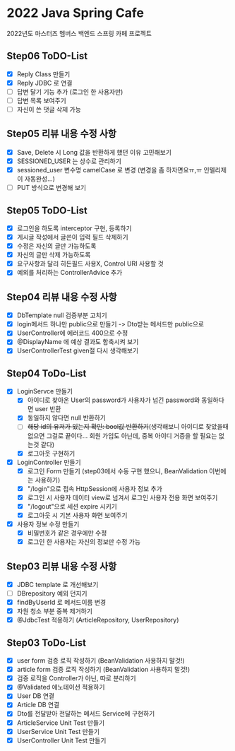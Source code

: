# 2022 Java Spring Cafe

2022년도 마스터즈 멤버스 백엔드 스프링 카페 프로젝트

## Step06 ToDO-List

- [x] Reply Class 만들기
- [x] Reply JDBC 로 연결
- [ ] 답변 달기 기능 추가 (로그인 한 사용자만)
- [ ] 답변 목록 보여주기
- [ ] 자신이 쓴 댓글 삭제 가능

## Step05 리뷰 내용 수정 사항

- [x] Save, Delete 시 Long 값을 반환하게 했던 이유 고민해보기
- [x] SESSIONED_USER 는 상수로 관리하기
- [x] sessioned_user 변수명 camelCase 로 변경 (변경을 좀 하자면요ㅠ,ㅠ 인텔리제이 자동완성...)
- [ ] PUT 방식으로 변경해 보기

## Step05 ToDO-List

- [x] 로그인을 하도록 interceptor 구현, 등록하기
- [x] 게시글 작성에서 글쓴이 입력 필드 삭제하기
- [x] 수정은 자신의 글만 가능하도록
- [x] 자신의 글만 삭제 가능하도록
- [x] 요구사항과 달리 히든필드 사용X, Control URI 사용할 것
- [x] 예외를 처리하는 ControllerAdvice 추가

## Step04 리뷰 내용 수정 사항
- [x] DbTemplate null 검증부분 고치기
- [x] login메서드 하나만 public으로 만들기 -> Dto받는 메서드만 public으로
- [x] UserController에 에러코드 400으로 수정
- [x] @DisplayName 에 예상 결과도 함축시켜 보기
- [x] UserControllerTest given절 다시 생각해보기

## Step04 ToDo-List
- [x] LoginServce 만들기
  - [x] 아이디로 찾아온 User의 password가 사용자가 넘긴 password와 동일하다면 user 반환
  - [x] 동일하지 않다면 null 반환하기
  - [ ] ~~해당 id의 유저가 있는지 확인: bool값 반환하기~~(생각해보니 아이디로 찾았을때 없으면 그걸로 끝이다... 회원 가입도 아닌데, 중복 아이디 거증을 할 필요는 없는것 같다)
  - [x] 로그아웃 구현하기

- [x] LoginController 만들기
  - [x] 로그인 Form 만들기 (step03에서 수동 구현 했으니, BeanValidation 이번에는 사용하기)
  - [x] "/login"으로 접속 HttpSession에 사용자 정보 추가
  - [x] 로그인 시 사용자 데이터 view로 넘겨서 로그인 사용자 전용 화면 보여주기
  - [x] "/logout"으로 세션 expire 시키기
  - [x] 로그아웃 시 기본 사용자 화면 보여주기

- [x] 사용자 정보 수정 만들기
  - [x] 비밀번호가 같은 경우에만 수정
  - [x] 로그인 한 사용자는 자신의 정보만 수정 가능

## Step03 리뷰 내용 수정 사항
- [x] JDBC template 로 개선해보기
- [ ] DBrepository 예외 던지기
- [x] findByUserId 로 메서드이름 변경
- [x] 자원 청소 부분 중복 제거하기
- [x] @JdbcTest 적용하기 (ArticleRepository, UserRepository)

## Step03 ToDo-List
- [x] user form 검증 로직 작성하기 (BeanValidation 사용하지 말것!)
- [x] article form 검증 로직 작성하기 (BeanValidation 사용하지 말것!)
- [x] 검증 로직을 Controller가 아닌, 따로 분리하기
- [x] @Validated 에노테이션 적용하기
- [x] User DB 연결
- [x] Article DB 연결
- [x] Dto를 전달받아 전달하는 메서드 Service에 구현하기
- [x] ArticleService Unit Test 만들기
- [x] UserService Unit Test 만들기
- [x] UserController Unit Test 만들기
